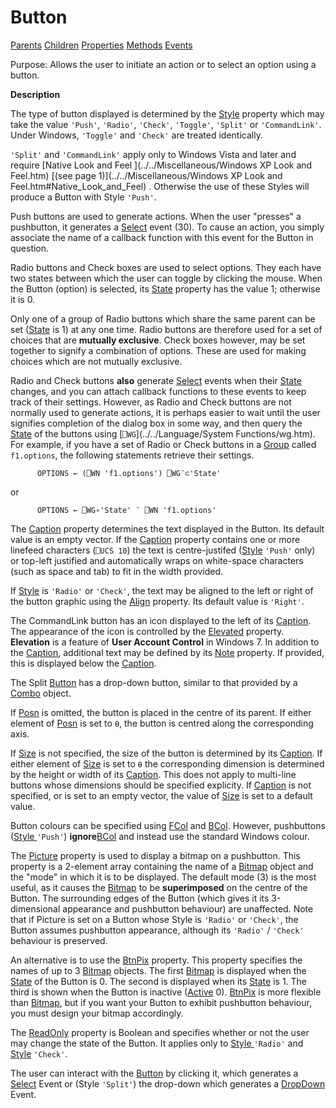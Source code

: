 




<h1 class="heading"><span class="name">Button</span></h1>

[Parents](../ParentLists/Button.htm) [Children](../ChildLists/Button.htm) [Properties](../PropLists/Button.htm) [Methods](../MethodLists/Button.htm) [Events](../EventLists/Button.htm)


Purpose: Allows the user to initiate an action or to select an option using a button.


**Description**


The type of button displayed is determined by the [Style](./style.md) property which may take the value `'Push'`, `'Radio'`, `'Check'`, `'Toggle'`, `'Split'` or `'CommandLink'`. Under Windows, `'Toggle'` and `'Check'` are treated identically.



`'Split'` and `'CommandLink'` apply only to Windows Vista and later and require  [Native Look and Feel ](../../Miscellaneous/Windows XP Look and Feel.htm)
[(see page 1)](../../Miscellaneous/Windows XP Look and Feel.htm#Native_Look_and_Feel)
. Otherwise the use of these Styles will produce a Button with Style `'Push'`.


Push buttons are used to generate actions. When the user "presses" a pushbutton, it generates a [Select](./select.md) event (30). To cause an action, you simply associate the name of a callback function with this event for the Button in question.


Radio buttons and Check boxes are used to select options. They each have two states between which the user can toggle by clicking the mouse. When the Button (option) is selected, its [State](./state.md) property has the value 1; otherwise it is 0.


Only one of a group of Radio buttons which share the same parent can be set ([State](./state.md) is 1) at any one time. Radio buttons are therefore used for a set of choices that are **mutually exclusive**. Check boxes however, may be set together to signify a combination of options. These are used for making choices which are not mutually exclusive.


Radio and Check buttons **also** generate [Select](./select.md) events when their [State](./state.md) changes, and you can attach callback functions to these events to keep track of their settings. However, as Radio and Check buttons are not normally used to generate actions, it is perhaps easier to wait until the user signifies completion of the dialog box in some way, and then query the [State](./state.md) of the buttons using [`⎕WG`](../../Language/System Functions/wg.htm). For example, if you have a set of Radio or Check buttons in a [Group](group.md) called `f1.options`, the following statements retrieve their settings.
```apl
      OPTIONS ← (⎕WN 'f1.options') ⎕WG¨⊂'State'
```


or
```apl
      OPTIONS ← ⎕WG∘'State' ¨ ⎕WN 'f1.options'
```


The [Caption](./caption.md) property determines the text displayed in the Button. Its default value is an empty vector. If the [Caption](./caption.md) property contains one or more linefeed characters (`⎕UCS 10`) the text is centre-justifed ([Style](./style.md) `'Push'` only) or top-left justified and automatically wraps on white-space characters (such as space and tab) to fit in the width provided.


If [Style](./style.md) is `'Radio'` or `'Check'`, the text may be aligned to the left or right of the button graphic using the [Align](./align.md) property. Its default value is `'Right'`.


The CommandLink button has an icon displayed to the left of its [Caption](./caption.md). The appearance of the icon is controlled by the  [Elevated](./elevated.md) property. **Elevation** is a feature of **User Account Control** in Windows 7. In addition to the [Caption](./caption.md), additional text may be defined by its [Note](./note.md) property. If provided, this is displayed below the [Caption](./caption.md).


The Split [Button](button.md) has a drop-down button, similar to that provided by a [Combo](combo.md) object.


If [Posn](./posn.md) is omitted, the button is placed in the centre of its parent. If either element of [Posn](./posn.md) is set to `⍬`, the button is centred along the corresponding axis.


If [Size](./size.md) is not specified, the size of the button is determined by its [Caption](./caption.md). If either element of [Size](./size.md) is set to `⍬` the corresponding dimension is determined by the height or width of its [Caption](./caption.md). This does not apply to multi-line buttons whose dimensions should be specified explicity. If [Caption](./caption.md) is not specified, or is set to an empty vector, the value of [Size](./size.md) is set to a default value.


Button colours can be specified using [FCol](./fcol.md) and [BCol](./bcol.md). However, pushbuttons ([Style ](./style.md)`'Push'`) **ignore**[BCol](./bcol.md) and instead use the standard Windows colour.


The [Picture](./picture.md) property is used to display a bitmap on a pushbutton. This property is a 2-element array containing the name of a [Bitmap](bitmap.md) object and the "mode" in which it is to be displayed. The default mode (3) is the most useful, as it causes the [Bitmap](bitmap.md) to be **superimposed** on the centre of the Button. The surrounding edges of the Button (which gives it its 3-dimensional appearance and pushbutton behaviour) are unaffected. Note that if Picture is set on a Button whose Style is `'Radio'` or `'Check'`, the Button assumes pushbutton appearance, although its `'Radio'` /       `'Check'` behaviour is preserved.


An alternative is to use the [BtnPix](./btnpix.md) property. This property specifies the names of up to 3 [Bitmap](bitmap.md) objects. The first [Bitmap](bitmap.md) is displayed when the [State](./state.md) of the Button is 0. The second is displayed when its [State](./state.md) is 1. The third is shown when the Button is inactive ([Active](./active.md) 0). [BtnPix](./btnpix.md) is more flexible than [Bitmap](bitmap.md), but if you want your Button to exhibit pushbutton behaviour, you must design your bitmap accordingly.


The [ReadOnly](./readonly.md) property is Boolean and specifies whether or not the user may change the state of the Button. It applies only to [Style ](./style.md)`'Radio'` and [Style](./style.md) `'Check'`.


The user can interact with the [Button](button.md) by clicking it, which generates a [Select](./select.md) Event  or (Style `'Split'`) the drop-down which generates a [DropDown](./dropdown.md) Event.


